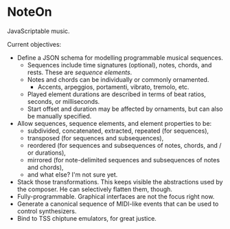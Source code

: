 NoteOn
======

JavaScriptable music.

Current objectives:

* Define a JSON schema for modelling programmable musical sequences.
    * Sequences include time signatures (optional), notes, chords, and rests. These are _sequence elements_.
    * Notes and chords can be individually or commonly ornamented.
        * Accents, arpeggios, portamenti, vibrato, tremolo, etc.
    * Played element durations are described in terms of beat ratios, seconds, or milliseconds.
    * Start offset and duration may be affected by ornaments, but can also be manually specified.
* Allow sequences, sequence elements, and element properties to be:
    * subdivided, concatenated, extracted, repeated (for sequences),
    * transposed (for sequences and subsequences),
    * reordered (for sequences and subsequences of notes, chords, and / or durations),
    * mirrored (for note-delimited sequences and subsequences of notes and chords),
    * and what else? I'm not sure yet.
* Stack those transformations. This keeps visible the abstractions used by the composer. He can selectively
  flatten them, though.
* Fully-programmable. Graphical interfaces are not the focus right now.
* Generate a canonical sequence of MIDI-like events that can be used to control synthesizers.
* Bind to TSS chiptune emulators, for great justice.